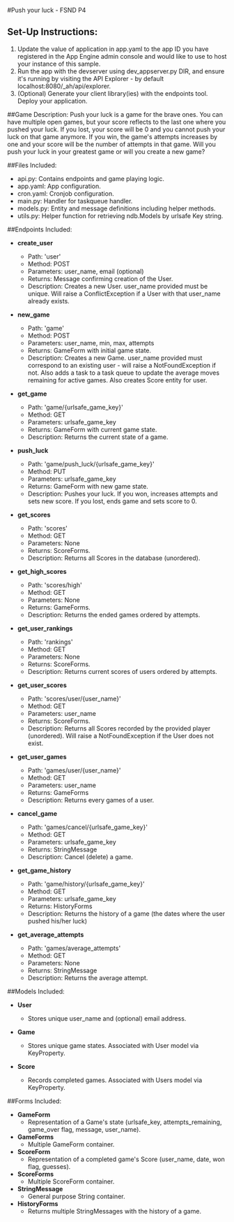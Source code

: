 #Push your luck - FSND P4

## Set-Up Instructions:
1.  Update the value of application in app.yaml to the app ID you have registered
 in the App Engine admin console and would like to use to host your instance of this sample.
1.  Run the app with the devserver using dev_appserver.py DIR, and ensure it's
 running by visiting the API Explorer - by default localhost:8080/_ah/api/explorer.
1.  (Optional) Generate your client library(ies) with the endpoints tool.
 Deploy your application.



##Game Description:
Push your luck is a game for the brave ones. You can have multiple open games,
but your score reflects to the last one where you pushed your luck.
If you lost, your score will be 0 and you cannot push your luck on that game
anymore. If you win, the game's attempts increases by one and your score will
be the number of attempts in that game.
Will you push your luck in your greatest game or will you create a new game?

##Files Included:
 - api.py: Contains endpoints and game playing logic.
 - app.yaml: App configuration.
 - cron.yaml: Cronjob configuration.
 - main.py: Handler for taskqueue handler.
 - models.py: Entity and message definitions including helper methods.
 - utils.py: Helper function for retrieving ndb.Models by urlsafe Key string.

##Endpoints Included:
 - **create_user**
    - Path: 'user'
    - Method: POST
    - Parameters: user_name, email (optional)
    - Returns: Message confirming creation of the User.
    - Description: Creates a new User. user_name provided must be unique. Will
    raise a ConflictException if a User with that user_name already exists.

 - **new_game**
    - Path: 'game'
    - Method: POST
    - Parameters: user_name, min, max, attempts
    - Returns: GameForm with initial game state.
    - Description: Creates a new Game. user_name provided must correspond to an
    existing user - will raise a NotFoundException if not. Also adds a task to
    a task queue to update the average moves remaining for active games. Also
    creates Score entity for user.

 - **get_game**
    - Path: 'game/{urlsafe_game_key}'
    - Method: GET
    - Parameters: urlsafe_game_key
    - Returns: GameForm with current game state.
    - Description: Returns the current state of a game.

 - **push_luck**
    - Path: 'game/push_luck/{urlsafe_game_key}'
    - Method: PUT
    - Parameters: urlsafe_game_key
    - Returns: GameForm with new game state.
    - Description: Pushes your luck. If you won, increases
    attempts and sets new score. If you lost, ends game and sets score to 0.

 - **get_scores**
    - Path: 'scores'
    - Method: GET
    - Parameters: None
    - Returns: ScoreForms.
    - Description: Returns all Scores in the database (unordered).

- **get_high_scores**
    - Path: 'scores/high'
    - Method: GET
    - Parameters: None
    - Returns: GameForms.
    - Description: Returns the ended games ordered by attempts.

- **get_user_rankings**
    - Path: 'rankings'
    - Method: GET
    - Parameters: None
    - Returns: ScoreForms.
    - Description: Returns current scores of users ordered by attempts.

 - **get_user_scores**
    - Path: 'scores/user/{user_name}'
    - Method: GET
    - Parameters: user_name
    - Returns: ScoreForms.
    - Description: Returns all Scores recorded by the provided player (unordered).
    Will raise a NotFoundException if the User does not exist.

 - **get_user_games**
    - Path: 'games/user/{user_name}'
    - Method: GET
    - Parameters: user_name
    - Returns: GameForms
    - Description: Returns every games of a user.

 - **cancel_game**
    - Path: 'games/cancel/{urlsafe_game_key}'
    - Method: GET
    - Parameters: urlsafe_game_key
    - Returns: StringMessage
    - Description: Cancel (delete) a game.

 - **get_game_history**
    - Path: 'game/history/{urlsafe_game_key}'
    - Method: GET
    - Parameters: urlsafe_game_key
    - Returns: HistoryForms
    - Description: Returns the history of a game (the dates where the
    user pushed his/her luck)

- **get_average_attempts**
    - Path: 'games/average_attempts'
    - Method: GET
    - Parameters: None
    - Returns: StringMessage
    - Description: Returns the average attempt.

##Models Included:
 - **User**
    - Stores unique user_name and (optional) email address.

 - **Game**
    - Stores unique game states. Associated with User model via KeyProperty.

 - **Score**
    - Records completed games. Associated with Users model via KeyProperty.

##Forms Included:
 - **GameForm**
    - Representation of a Game's state (urlsafe_key, attempts_remaining,
    game_over flag, message, user_name).
- **GameForms**
    - Multiple GameForm container.
 - **ScoreForm**
    - Representation of a completed game's Score (user_name, date, won flag,
    guesses).
 - **ScoreForms**
    - Multiple ScoreForm container.
 - **StringMessage**
    - General purpose String container.
 - **HistoryForms**
    - Returns multiple StringMessages with the history of a game.
